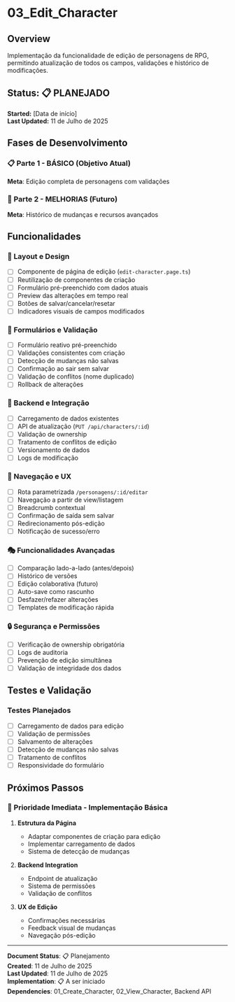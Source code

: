 # 03_Edit_Character

## Overview
Implementação da funcionalidade de edição de personagens de RPG, permitindo atualização de todos os campos, validações e histórico de modificações.

## Status: 📋 PLANEJADO  
**Started:** [Data de início]  
**Last Updated:** 11 de Julho de 2025

## Fases de Desenvolvimento

### 📋 Parte 1 - BÁSICO (Objetivo Atual)
**Meta**: Edição completa de personagens com validações

### 🚀 Parte 2 - MELHORIAS (Futuro)
**Meta**: Histórico de mudanças e recursos avançados

## Funcionalidades

### 🎨 Layout e Design
- [ ] Componente de página de edição (`edit-character.page.ts`)
- [ ] Reutilização de componentes de criação
- [ ] Formulário pré-preenchido com dados atuais
- [ ] Preview das alterações em tempo real
- [ ] Botões de salvar/cancelar/resetar
- [ ] Indicadores visuais de campos modificados

### 📝 Formulários e Validação
- [ ] Formulário reativo pré-preenchido
- [ ] Validações consistentes com criação
- [ ] Detecção de mudanças não salvas
- [ ] Confirmação ao sair sem salvar
- [ ] Validação de conflitos (nome duplicado)
- [ ] Rollback de alterações

### 🔗 Backend e Integração
- [ ] Carregamento de dados existentes
- [ ] API de atualização (`PUT /api/characters/:id`)
- [ ] Validação de ownership
- [ ] Tratamento de conflitos de edição
- [ ] Versionamento de dados
- [ ] Logs de modificação

### 🧭 Navegação e UX
- [ ] Rota parametrizada `/personagens/:id/editar`
- [ ] Navegação a partir de view/listagem
- [ ] Breadcrumb contextual
- [ ] Confirmação de saída sem salvar
- [ ] Redirecionamento pós-edição
- [ ] Notificação de sucesso/erro

### 🎭 Funcionalidades Avançadas
- [ ] Comparação lado-a-lado (antes/depois)
- [ ] Histórico de versões
- [ ] Edição colaborativa (futuro)
- [ ] Auto-save como rascunho
- [ ] Desfazer/refazer alterações
- [ ] Templates de modificação rápida

### 🔒 Segurança e Permissões
- [ ] Verificação de ownership obrigatória
- [ ] Logs de auditoria
- [ ] Prevenção de edição simultânea
- [ ] Validação de integridade dos dados

## Testes e Validação

### Testes Planejados
- [ ] Carregamento de dados para edição
- [ ] Validação de permissões
- [ ] Salvamento de alterações
- [ ] Detecção de mudanças não salvas
- [ ] Tratamento de conflitos
- [ ] Responsividade do formulário

## Próximos Passos

### 🎯 Prioridade Imediata - Implementação Básica
1. **Estrutura da Página**
   - Adaptar componentes de criação para edição
   - Implementar carregamento de dados
   - Sistema de detecção de mudanças

2. **Backend Integration**
   - Endpoint de atualização
   - Sistema de permissões
   - Validação de conflitos

3. **UX de Edição**
   - Confirmações necessárias
   - Feedback visual de mudanças
   - Navegação pós-edição

---

**Document Status**: 📋 Planejamento  
**Created**: 11 de Julho de 2025  
**Last Updated**: 11 de Julho de 2025  
**Implementation**: 📋 A ser iniciado  
**Dependencies**: 01_Create_Character, 02_View_Character, Backend API
